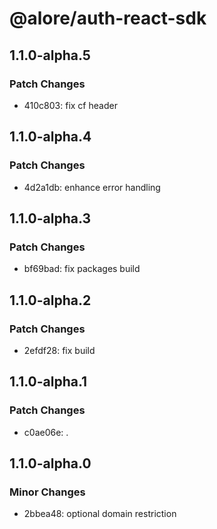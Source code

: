 # @alore/auth-react-sdk

## 1.1.0-alpha.5

### Patch Changes

- 410c803: fix cf header

## 1.1.0-alpha.4

### Patch Changes

- 4d2a1db: enhance error handling

## 1.1.0-alpha.3

### Patch Changes

- bf69bad: fix packages build

## 1.1.0-alpha.2

### Patch Changes

- 2efdf28: fix build

## 1.1.0-alpha.1

### Patch Changes

- c0ae06e: .

## 1.1.0-alpha.0

### Minor Changes

- 2bbea48: optional domain restriction

